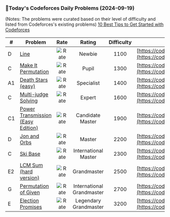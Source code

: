 ### 🌟Today's Codeforces Daily Problems (2024-09-19)
(Notes: The problems were curated based on their level of difficulty and listed from Codeforces's existing problems)
[10 Best Tips to Get Started with Codeforces](https://github.com/ika9810/Codeforces-Daily-Problems/blob/main/10%20Best%20Tips%20to%20Get%20Started%20with%20Codeforces.md)

| # | Problem | Rate| Rating | Difficulty | Contest |
|---| ----- | :--------: | :----------: | :----------: | ---------- |
|D|[Line](https://codeforces.com/contest/1722/problem/D)|![Rate](https://img.shields.io/badge/Newbie-1100-lightgrey)|Newbie|1100|[https://codeforces.com/contest/1722](https://codeforces.com/contest/1722)|
|C|[Make It Permutation](https://codeforces.com/contest/1810/problem/C)|![Rate](https://img.shields.io/badge/Pupil-1300-brightgreen)|Pupil|1300|[https://codeforces.com/contest/1810](https://codeforces.com/contest/1810)|
|A1|[Death Stars (easy)](https://codeforces.com/contest/958/problem/A1)|![Rate](https://img.shields.io/badge/Specialist-1400-9cf)|Specialist|1400|[https://codeforces.com/contest/958](https://codeforces.com/contest/958)|
|C|[Multi-judge Solving](https://codeforces.com/contest/825/problem/C)|![Rate](https://img.shields.io/badge/Expert-1600-blue)|Expert|1600|[https://codeforces.com/contest/825](https://codeforces.com/contest/825)|
|C1|[Power Transmission (Easy Edition)](https://codeforces.com/contest/1163/problem/C1)|![Rate](https://img.shields.io/badge/Candidate%20Master-1900-blueviolet)|Candidate Master|1900|[https://codeforces.com/contest/1163](https://codeforces.com/contest/1163)|
|D|[Jon and Orbs](https://codeforces.com/contest/768/problem/D)|![Rate](https://img.shields.io/badge/Master-2200-orange)|Master|2200|[https://codeforces.com/contest/768](https://codeforces.com/contest/768)|
|C|[Ski Base](https://codeforces.com/contest/91/problem/C)|![Rate](https://img.shields.io/badge/International%20Master-2300-orange)|International Master|2300|[https://codeforces.com/contest/91](https://codeforces.com/contest/91)|
|E2|[LCM Sum (hard version)](https://codeforces.com/contest/1712/problem/E2)|![Rate](https://img.shields.io/badge/Grandmaster-2500-red)|Grandmaster|2500|[https://codeforces.com/contest/1712](https://codeforces.com/contest/1712)|
|G|[Permutation of Given](https://codeforces.com/contest/1918/problem/G)|![Rate](https://img.shields.io/badge/International%20Grandmaster-2700-red)|International Grandmaster|2700|[https://codeforces.com/contest/1918](https://codeforces.com/contest/1918)|
|E|[Election Promises](https://codeforces.com/contest/1149/problem/E)|![Rate](https://img.shields.io/badge/Legendary%20Grandmaster-3200-red)|Legendary Grandmaster|3200|[https://codeforces.com/contest/1149](https://codeforces.com/contest/1149)|
